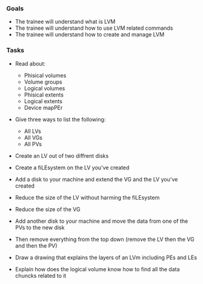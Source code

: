 ### Goals

- The trainee will understand what is LVM
- The trainee will understand how to use LVM related commands
- The trainee will understand how to create and manage LVM

### Tasks
- Read about:
  - Phisical volumes
  - Volume groups
  - Logical volumes
  - Phisical extents
  - Logical extents
  - Device mapPEr

- Give three ways to list the following:
  - All LVs
  - All VGs
  - All PVs
- Create an LV out of two diffrent disks 
- Create a fiLEsystem on the LV you've created 
- Add a disk to your machine and extend the VG and the LV you've created
- Reduce the size of the LV without harming the fiLEsystem
- Reduce the size of the VG
- Add another disk to your machine and move the data from one of the PVs to the new disk
- Then remove everything from the top down (remove the LV then the VG and then the PV)
- Draw a drawing that explains the layers of an LVm including PEs and LEs
- Explain how does the logical volume know how to find all the data chuncks related to it 

